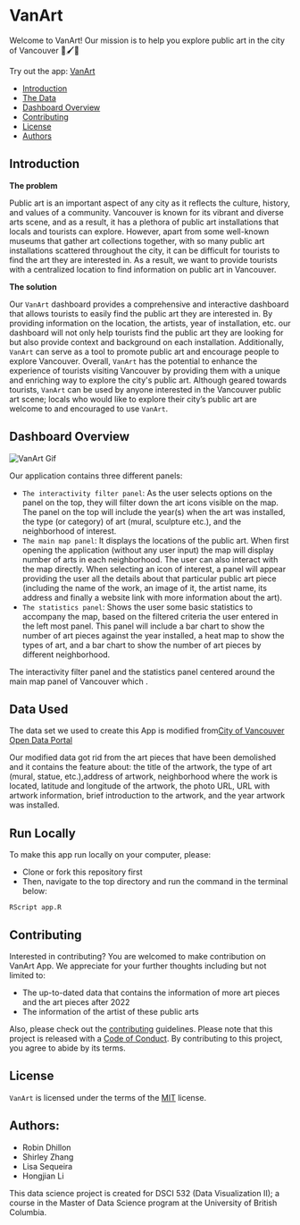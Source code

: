 # VanArt

Welcome to VanArt! Our mission is to help you explore public art in the city of Vancouver 🎨🖌🌆

Try out the app: [VanArt](https://shlrley.shinyapps.io/VanArt/)

- [Introduction](https://github.com/UBC-MDS/VanArt/tree/milestone2-edits#introduction)
- [The Data](https://github.com/UBC-MDS/VanArt/tree/milestone2-edits#the-data)
- [Dashboard Overview](https://github.com/UBC-MDS/VanArt/tree/milestone2-edits#dashboard-overview)
- [Contributing](https://github.com/UBC-MDS/VanArt/tree/milestone2-edits#contributing)
- [License](https://github.com/UBC-MDS/VanArt/tree/milestone2-edits#license)
- [Authors](https://github.com/UBC-MDS/VanArt/tree/milestone2-edits#authors)


## Introduction

**The problem**

Public art is an important aspect of any city as it reflects the culture, history, and values of a community. Vancouver is known for its vibrant and diverse arts scene, and as a result, it has a plethora of public art installations that locals and tourists can explore. However, apart from some well-known museums that gather art collections together, with so many public art installations scattered throughout the city, it can be difficult for tourists to find the art they are interested in. As a result, we want to provide tourists with a centralized location to find information on public art in Vancouver.

**The solution**

Our `VanArt` dashboard provides a comprehensive and interactive dashboard that allows tourists to easily find the public art they are interested in. By providing information on the location, the artists, year of installation, etc. our dashboard will not only help tourists find the public art they are looking for but also provide context and background on each installation. Additionally, `VanArt` can serve as a tool to promote public art and encourage people to explore Vancouver. Overall, `VanArt` has the potential to enhance the experience of tourists visiting Vancouver by providing them with a unique and enriching way to explore the city's public art. Although geared towards tourists, `VanArt` can be used by anyone interested in the Vancouver public art scene; locals who would like to explore their city’s public art are welcome to and encouraged to use `VanArt`.


## Dashboard Overview

![VanArt Gif](vanart.gif)

Our application contains three different panels:
-   `The interactivity filter panel`: As the user selects options on the panel on the top, 
    they will filter down the art icons visible on the map. The panel on the top will include 
    the year(s) when the art was installed, the type (or category) of art (mural, sculpture etc.), 
    and the neighborhood of interest. 
-   `The main map panel`: It displays the locations of the public art. When first opening the application 
    (without any user input) the map will display number of arts in each neighborhood. The user can also 
    interact with the map directly. When selecting an icon of interest, a panel will appear providing 
    the user all the details about that particular public art piece (including the name of the work, 
    an image of it, the artist name, its address and finally a website link with more information about the art).  
-   `The statistics panel`: Shows the user some basic statistics to accompany the map, based on the 
    filtered criteria the user entered in the left most panel. This panel will include a bar chart 
    to show the number of art pieces against the year installed, a heat map to show the types of art, 
    and a bar chart to show the number of art pieces by different neighborhood.

The interactivity filter panel and the statistics panel centered around the main map panel of Vancouver 
which . 


## Data Used

The data set we used to create this App is modified from[City of Vancouver Open Data Portal](https://opendata.vancouver.ca/explore/dataset/public-art/export/)

Our modified data got rid from the art pieces that have been demolished and it contains the feature about: the title of the artwork, the type of art (mural, statue, etc.),address of artwork, neighborhood where the work is located, latitude and longitude of the artwork, the photo URL, URL with artwork information, brief introduction to the artwork, and the year artwork was installed.


## Run Locally

To make this app run locally on your computer, please:
-   Clone or fork this repository first
-   Then, navigate to the top directory and run the command in the terminal below:

```{bash}
RScript app.R
```

## Contributing

Interested in contributing? You are welcomed to make contribution on VanArt App. We appreciate for your further thoughts including but not limited to:
-   The up-to-dated data that contains the information of more art pieces and the art pieces after 2022
-   The information of the artist of these public arts

Also, please check out the [contributing](CONTRIBUTING.md) guidelines. Please note that this project is released with a [Code of Conduct](CODE_OF_CONDUCT.md). By contributing to this project, you agree to abide by its terms.


## License

`VanArt` is licensed under the terms of the [MIT](LICENSE) license.

## Authors:

- Robin Dhillon
- Shirley Zhang
- Lisa Sequeira 
- Hongjian Li

This data science project is created for DSCI 532 (Data Visualization II); a course in the Master of Data Science program at the University of British Columbia.